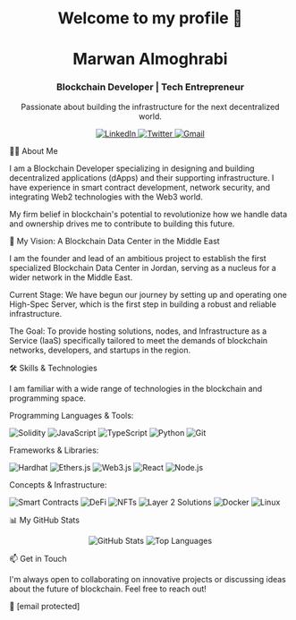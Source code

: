 <div align="center">

<!-- Banner Image -->

<h1>Welcome to my profile 👋</h1>

<h1>
<b>Marwan Almoghrabi</b>
</h1>

<h3>
Blockchain Developer | Tech Entrepreneur
</h3>

<p>
Passionate about building the infrastructure for the next decentralized world.
</p>

<!-- Social Links -->

<p>
<a href="https://www.google.com/search?q=https://www.linkedin.com/in/YOUR_USERNAME_HERE" target="_blank">
<img src="https://www.google.com/search?q=https://img.shields.io/badge/LinkedIn-0A66C2%3Fstyle%3Dfor-the-badge%26logo%3Dlinkedin%26logoColor%3Dwhite" alt="LinkedIn"/>
</a>
<a href="https://www.google.com/search?q=https://twitter.com/YOUR_USERNAME_HERE" target="blank">
<img src="https://www.google.com/search?q=https://img.shields.io/badge/X(Twitter)-000000?style=for-the-badge&logo=x&logoColor=white" alt="Twitter"/>
</a>
<a href="mailto:YOUR_EMAIL_HERE@gmail.com" target="_blank">
<img src="https://img.shields.io/badge/Gmail-D14836?style=for-the-badge&logo=gmail&logoColor=white" alt="Gmail"/>
</a>
</p>
</div>

👨‍💻 About Me

I am a Blockchain Developer specializing in designing and building decentralized applications (dApps) and their supporting infrastructure. I have experience in smart contract development, network security, and integrating Web2 technologies with the Web3 world.

My firm belief in blockchain's potential to revolutionize how we handle data and ownership drives me to contribute to building this future.

🚀 My Vision: A Blockchain Data Center in the Middle East

I am the founder and lead of an ambitious project to establish the first specialized Blockchain Data Center in Jordan, serving as a nucleus for a wider network in the Middle East.

Current Stage:
We have begun our journey by setting up and operating one High-Spec Server, which is the first step in building a robust and reliable infrastructure.

The Goal:
To provide hosting solutions, nodes, and Infrastructure as a Service (IaaS) specifically tailored to meet the demands of blockchain networks, developers, and startups in the region.

🛠️ Skills & Technologies

I am familiar with a wide range of technologies in the blockchain and programming space.

Programming Languages & Tools:

<p>
<img src="https://www.google.com/search?q=https://img.shields.io/badge/Solidity-E6E6E6%3Fstyle%3Dfor-the-badge%26logo%3Dsolidity%26logoColor%3Dblack" alt="Solidity"/>
<img src="https://www.google.com/search?q=https://img.shields.io/badge/JavaScript-F7DF1E%3Fstyle%3Dfor-the-badge%26logo%3Djavascript%26logoColor%3Dblack" alt="JavaScript"/>
<img src="https://img.shields.io/badge/TypeScript-3178C6?style=for-the-badge&logo=typescript&logoColor=white" alt="TypeScript"/>
<img src="https://www.google.com/search?q=https://img.shields.io/badge/Python-3776AB%3Fstyle%3Dfor-the-badge%26logo%3Dpython%26logoColor%3Dwhite" alt="Python"/>
<img src="https://www.google.com/search?q=https://img.shields.io/badge/Git-F05032%3Fstyle%3Dfor-the-badge%26logo%3Dgit%26logoColor%3Dwhite" alt="Git"/>
</p>

Frameworks & Libraries:

<p>
<img src="https://www.google.com/search?q=https://img.shields.io/badge/Hardhat-FFF6D5%3Fstyle%3Dfor-the-badge%26logo%3Dhardhat%26logoColor%3Dblack" alt="Hardhat"/>
<img src="https://www.google.com/search?q=https://img.shields.io/badge/Ethers.js-2C3E50%3Fstyle%3Dfor-the-badge%26logo%3Dethers%26logoColor%3Dwhite" alt="Ethers.js"/>
<img src="https://img.shields.io/badge/Web3.js-F16822?style=for-the-badge&logo=web3.js&logoColor=white" alt="Web3.js"/>
<img src="https://www.google.com/search?q=https://img.shields.io/badge/React-61DAFB%3Fstyle%3Dfor-the-badge%26logo%3Dreact%26logoColor%3Dblack" alt="React"/>
<img src="https://www.google.com/search?q=https://img.shields.io/badge/Node.js-339933%3Fstyle%3Dfor-the-badge%26logo%3Dnode.js%26logoColor%3Dwhite" alt="Node.js"/>
</p>

Concepts & Infrastructure:

<p>
<img src="https://www.google.com/search?q=https://img.shields.io/badge/Smart_Contracts-gray%3Fstyle%3Dfor-the-badge" alt="Smart Contracts"/>
<img src="https://www.google.com/search?q=https://img.shields.io/badge/DeFi-blue%3Fstyle%3Dfor-the-badge" alt="DeFi"/>
<img src="https://www.google.com/search?q=https://img.shields.io/badge/NFTs-purple%3Fstyle%3Dfor-the-badge" alt="NFTs"/>
<img src="https://www.google.com/search?q=https://img.shields.io/badge/Layer_2_Solutions-orange%3Fstyle%3Dfor-the-badge" alt="Layer 2 Solutions"/>
<img src="https://www.google.com/search?q=https://img.shields.io/badge/Docker-2496ED%3Fstyle%3Dfor-the-badge%26logo%3Ddocker%26logoColor%3Dwhite" alt="Docker"/>
<img src="https://img.shields.io/badge/Linux-FCC624?style=for-the-badge&logo=linux&logoColor=black" alt="Linux"/>
</p>

📊 My GitHub Stats

<div align="center">
<img src="https://www.google.com/search?q=https://github-readme-stats.vercel.app/api%3Fusername%3DYOUR_GITHUB_USERNAME%26show_icons%3Dtrue%26theme%3Ddark%26locale%3Den%26hide_border%3Dtrue%26count_private%3Dtrue" alt="GitHub Stats" />





<img src="https://www.google.com/search?q=https://github-readme-stats.vercel.app/api/top-langs/%3Fusername%3DYOUR_GITHUB_USERNAME%26layout%3Dcompact%26theme%3Ddark%26locale%3Den%26hide_border%3Dtrue" alt="Top Languages" />
</div>

📫 Get in Touch

I'm always open to collaborating on innovative projects or discussing ideas about the future of blockchain. Feel free to reach out!

📧 [email protected]
